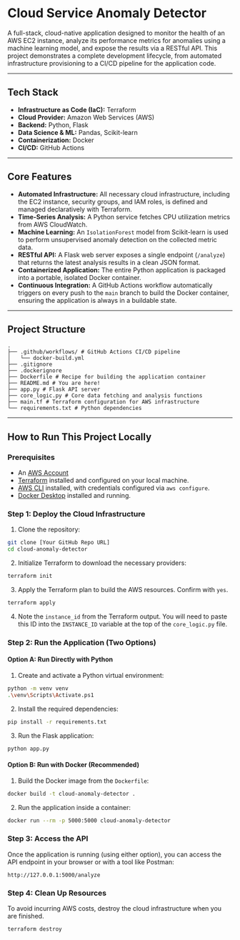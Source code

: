 # Cloud Service Anomaly Detector

A full-stack, cloud-native application designed to monitor the health of an AWS EC2 instance, analyze its performance metrics for anomalies using a machine learning model, and expose the results via a RESTful API. This project demonstrates a complete development lifecycle, from automated infrastructure provisioning to a CI/CD pipeline for the application code.

---

## Tech Stack

* **Infrastructure as Code (IaC):** Terraform
* **Cloud Provider:** Amazon Web Services (AWS)
* **Backend:** Python, Flask
* **Data Science & ML:** Pandas, Scikit-learn
* **Containerization:** Docker
* **CI/CD:** GitHub Actions

---

## Core Features

* **Automated Infrastructure:** All necessary cloud infrastructure, including the EC2 instance, security groups, and IAM roles, is defined and managed declaratively with Terraform.
* **Time-Series Analysis:** A Python service fetches CPU utilization metrics from AWS CloudWatch.
* **Machine Learning:** An `IsolationForest` model from Scikit-learn is used to perform unsupervised anomaly detection on the collected metric data.
* **RESTful API:** A Flask web server exposes a single endpoint (`/analyze`) that returns the latest analysis results in a clean JSON format.
* **Containerized Application:** The entire Python application is packaged into a portable, isolated Docker container.
* **Continuous Integration:** A GitHub Actions workflow automatically triggers on every push to the `main` branch to build the Docker container, ensuring the application is always in a buildable state.

---

## Project Structure

```
.
├── .github/workflows/ # GitHub Actions CI/CD pipeline
│   └── docker-build.yml
├── .gitignore
├── .dockerignore
├── Dockerfile # Recipe for building the application container
├── README.md # You are here!
├── app.py # Flask API server
├── core_logic.py # Core data fetching and analysis functions
├── main.tf # Terraform configuration for AWS infrastructure
└── requirements.txt # Python dependencies
```

---

## How to Run This Project Locally

### Prerequisites

* An [AWS Account](https://aws.amazon.com/free/)
* [Terraform](https://learn.hashicorp.com/tutorials/terraform/install-cli) installed and configured on your local machine.
* [AWS CLI](https://aws.amazon.com/cli/) installed, with credentials configured via `aws configure`.
* [Docker Desktop](https://www.docker.com/products/docker-desktop/) installed and running.

### Step 1: Deploy the Cloud Infrastructure

1. Clone the repository:
```bash
git clone [Your GitHub Repo URL]
cd cloud-anomaly-detector
```
2. Initialize Terraform to download the necessary providers:
```bash
terraform init
```
3. Apply the Terraform plan to build the AWS resources. Confirm with `yes`.
```bash
terraform apply
```
4. Note the `instance_id` from the Terraform output. You will need to paste this ID into the `INSTANCE_ID` variable at the top of the `core_logic.py` file.

### Step 2: Run the Application (Two Options)

#### Option A: Run Directly with Python

1. Create and activate a Python virtual environment:
```bash
python -m venv venv
.\venv\Scripts\Activate.ps1
```
2. Install the required dependencies:
```bash
pip install -r requirements.txt
```
3. Run the Flask application:
```bash
python app.py
```

#### Option B: Run with Docker (Recommended)

1. Build the Docker image from the `Dockerfile`:
```bash
docker build -t cloud-anomaly-detector .
```
2. Run the application inside a container:
```bash
docker run --rm -p 5000:5000 cloud-anomaly-detector
```

### Step 3: Access the API

Once the application is running (using either option), you can access the API endpoint in your browser or with a tool like Postman:

`http://127.0.0.1:5000/analyze`

### Step 4: Clean Up Resources

To avoid incurring AWS costs, destroy the cloud infrastructure when you are finished.

```bash
terraform destroy
```
